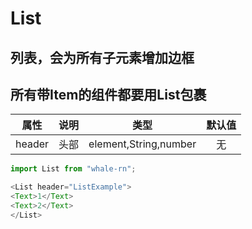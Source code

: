 # List
## 列表，会为所有子元素增加边框

## 所有带Item的组件都要用List包裹

|  属性   |              说明              |  类型  | 默认值 |
| :-----: | :----------------------------: | :----: | :----: |
|  header  |              头部              | element,String,number |   无   |

```js
import List from "whale-rn";

<List header="ListExample">
<Text>1</Text>
<Text>2</Text>
</List>
```
